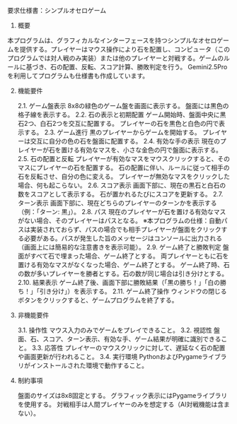 要求仕様書：シンプルオセロゲーム

1. 概要

本プログラムは、グラフィカルなインターフェースを持つシンプルなオセロゲームを提供する。プレイヤーはマウス操作により石を配置し、コンピュータ（このプログラムでは対人戦のみ実装）または他のプレイヤーと対戦する。ゲームのルールに基づき、石の配置、反転、スコア計算、勝敗判定を行う。
Gemini2.5Pro を利用してプログラムも仕様書も作成しています。

2. 機能要件

    2.1. ゲーム盤表示
        8x8の緑色のゲーム盤を画面に表示する。
        盤面には黒色の格子線を表示する。
    2.2. 石の表示と初期配置
        ゲーム開始時、盤面中央に黒石2つ、白石2つを交互に配置する。
        プレイヤーの石を黒色と白色の円で表示する。
    2.3. ゲーム進行
        黒のプレイヤーからゲームを開始する。
        プレイヤーは交互に自分の色の石を盤面に配置する。
    2.4. 有効な手の表示
        現在のプレイヤーが石を置ける有効なマスを、小さな金色の円で盤面に表示する。
    2.5. 石の配置と反転
        プレイヤーが有効なマスをマウスクリックすると、そのマスにプレイヤーの石を配置する。
        石の配置に伴い、ルールに従って相手の石を反転させ、自分の色に変える。
        プレイヤーが無効なマスをクリックした場合、何も起こらない。
    2.6. スコア表示
        画面下部に、現在の黒石と白石の数をスコアとして表示する。
        石が置かれるたびにスコアを更新する。
    2.7. ターン表示
        画面下部に、現在どちらのプレイヤーのターンかを表示する（例：「ターン: 黒」）。
    2.8. パス
        現在のプレイヤーが石を置ける有効なマスがない場合、そのプレイヤーはパスとなる。
        ※本プログラムの仕様：自動パスは実装されておらず、パスの場合でも相手プレイヤーが盤面をクリックする必要がある。パスが発生した旨のメッセージはコンソールに出力される（画面上には簡易的な注意書きを表示可能）。
    2.9. ゲーム終了と勝敗判定
        盤面がすべて石で埋まった場合、ゲーム終了とする。
        両プレイヤーともに石を置ける有効なマスがなくなった場合、ゲーム終了とする。
        ゲーム終了時、石の数が多いプレイヤーを勝者とする。石の数が同じ場合は引き分けとする。
    2.10. 結果表示
        ゲーム終了後、画面下部に勝敗結果（「黒の勝ち！」「白の勝ち！」「引き分け」）を表示する。
    2.11. ゲーム終了操作
        ウィンドウの閉じるボタンをクリックすると、ゲームプログラムを終了する。

3. 非機能要件

    3.1. 操作性
        マウス入力のみでゲームをプレイできること。
    3.2. 視認性
        盤面、石、スコア、ターン表示、有効な手、ゲーム結果が明確に識別できること。
    3.3. 応答性
        プレイヤーのマウスクリックに対して、遅延なく石の配置や画面更新が行われること。
    3.4. 実行環境
        PythonおよびPygameライブラリがインストールされた環境で動作すること。

4. 制約事項

    盤面のサイズは8x8固定とする。
    グラフィック表示にはPygameライブラリを使用する。
    対戦相手は人間プレイヤーのみを想定する（AI対戦機能は含まない）。